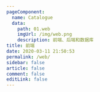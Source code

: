 ```yaml
---
pageComponent:
  name: Catalogue
  data:
    path: 01.web
    imgUrl: /img/web.png
    description: 前端、后端和数据库
title: 前端
date: 2020-03-11 21:50:53
permalink: /web/
sidebar: false
article: false
comment: false
editLink: false
---
```

